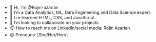 - 👋 Hi, I’m @Rojin-azarian
- 👀 I’m a Data Analytics, ML, Data Engineering and Data Science expert.
- 🌱 I re-learned HTML, CSS, and JavaScript.
- 💞️ I’m looking to collaborate on your projects.
- 📫 How to reach me on LinkedIn/social media: Rojin Azarian
- 😄 Pronouns: [She/Her/Hers]


<!---
Rojin-azarian/Rojin-azarian is a ✨ special ✨ repository because its `README.md` (this file) appears on your GitHub profile.
You can click the Preview link to take a look at your changes.
--->
